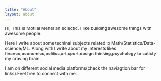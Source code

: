 ```yaml
---
title: "About"
layout: about
---
```


Hi, This is Motilal Meher an eclectic. I like building awesome things with awesome people. 

Here I write about some techinal subjects related to Math/Statistics/Data-science/ML. Along with I write about my interests likes finance,economics,politics,art,sport,design thinking,psychology to satisfy my craving brain.

I am on different social media platforms(check the naviagtion bar for links).Feel free to connect with me.
